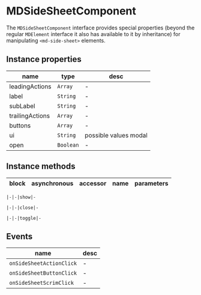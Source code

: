 # MDSideSheetComponent
The `MDSideSheetComponent` interface provides special properties (beyond the regular `MDElement` interface it also has available to it by inheritance) for manipulating `<md-side-sheet>` elements.

## Instance properties

name|type|desc
---|---|---
leadingActions|`Array`|-
label|`String`|-
subLabel|`String`|-
trailingActions|`Array`|-
buttons|`Array`|-
ui|`String`|possible values modal
open|`Boolean`|-

## Instance methods

block|asynchronous|accessor|name|parameters
---|---|---|---|---

    |-|-|show|-

    |-|-|close|-

    |-|-|toggle|-

## Events

name|desc
---|---
`onSideSheetActionClick`|-
`onSideSheetButtonClick`|-
`onSideSheetScrimClick`|-
